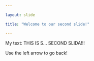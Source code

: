 ```yaml
---
	
layout: slide

title: "Welcome to our second slide!"

---
```


My text:
THIS IS S...
SECOND SLIDA!!!

Use the left arrow to go back!
